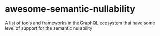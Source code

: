 # awesome-semantic-nullability
A list of tools and frameworks in the GraphQL ecosystem that have some level of support for the semantic nullability
